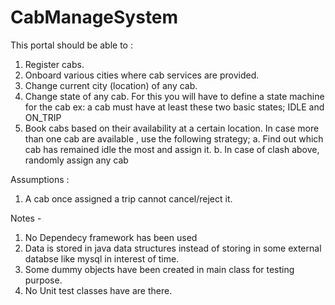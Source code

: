 # CabManageSystem

This portal should be able to :
1. Register cabs.
2. Onboard various cities where cab services are provided.
3. Change current city (location) of any cab.
4. Change state of any cab. For this you will have to define a state machine for the cab ex:
a cab must have at least these two basic states; IDLE and ON_TRIP
5. Book cabs based on their availability at a certain location. In case more than one cab are
available , use the following strategy;
a. Find out which cab has remained idle the most and assign it.
b. In case of clash above, randomly assign any cab




Assumptions :

1. A cab once assigned a trip cannot cancel/reject it.


Notes -

 1. No Dependecy framework has been used
 2. Data is stored in java data structures instead of storing in some external databse like mysql in interest of time.
 3. Some dummy objects have been created in main class for testing purpose.
 4. No Unit test classes have are there.


